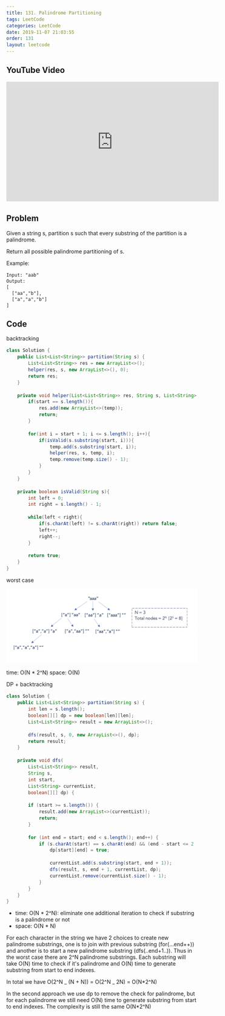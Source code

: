 ```yaml
---
title: 131. Palindrome Partitioning
tags: LeetCode
categories: LeetCode
date: 2019-11-07 21:03:55
order: 131
layout: leetcode
---
```


## YouTube Video

<iframe width="560" height="315" src="https://www.youtube.com/embed/dl1gtKWXKEs" frameborder="0" allow="accelerometer; autoplay; encrypted-media; gyroscope; picture-in-picture" allowfullscreen></iframe>

## Problem

Given a string s, partition s such that every substring of the partition is a palindrome.

Return all possible palindrome partitioning of s.

Example:

```
Input: "aab"
Output:
[
  ["aa","b"],
  ["a","a","b"]
]
```

## Code

backtracking

```java
class Solution {
    public List<List<String>> partition(String s) {
        List<List<String>> res = new ArrayList<>();
        helper(res, s, new ArrayList<>(), 0);
        return res;
    }

    private void helper(List<List<String>> res, String s, List<String> temp, int start){
        if(start == s.length()){
            res.add(new ArrayList<>(temp));
            return;
        }

        for(int i = start + 1; i <= s.length(); i++){
            if(isValid(s.substring(start, i))){
                temp.add(s.substring(start, i));
                helper(res, s, temp, i);
                temp.remove(temp.size() - 1);
            }
        }
    }

    private boolean isValid(String s){
        int left = 0;
        int right = s.length() - 1;

        while(left < right){
            if(s.charAt(left) != s.charAt(right)) return false;
            left++;
            right--;
        }

        return true;
    }
}
```

worst case

![IMG](assets/131-1.png)

time: O(N \* 2^N)
space: O(N)

DP + backtracking

```java
class Solution {
    public List<List<String>> partition(String s) {
        int len = s.length();
        boolean[][] dp = new boolean[len][len];
        List<List<String>> result = new ArrayList<>();

        dfs(result, s, 0, new ArrayList<>(), dp);
        return result;
    }

    private void dfs(
        List<List<String>> result,
        String s,
        int start,
        List<String> currentList,
        boolean[][] dp) {

        if (start >= s.length()) {
            result.add(new ArrayList<>(currentList));
            return;
        }

        for (int end = start; end < s.length(); end++) {
            if (s.charAt(start) == s.charAt(end) && (end - start <= 2 || dp[start + 1][end - 1])) {
                dp[start][end] = true;

                currentList.add(s.substring(start, end + 1));
                dfs(result, s, end + 1, currentList, dp);
                currentList.remove(currentList.size() - 1);
            }
        }
    }
}
```

- time: O(N \* 2^N): eliminate one additional iteration to check if substring is a palindrome or not
- space: O(N \* N)

For each character in the string we have 2 choices to create new palindrome substrings, one is to join with previous substring (for(...end++)) and another is to start a new palindrome substring (dfs(..end+1..)). Thus in the worst case there are 2^N palindrome substrings. Each substring will take O(N) time to check if it's palindrome and O(N) time to generate substring from start to end indexes.

In total we have O(2^N _ (N + N)) = O(2^N _ 2N) = O(N\*2^N)

In the second approach we use dp to remove the check for palindrome, but for each palindrome we still need O(N) time to generate substring from start to end indexes. The complexity is still the same O(N\*2^N)
